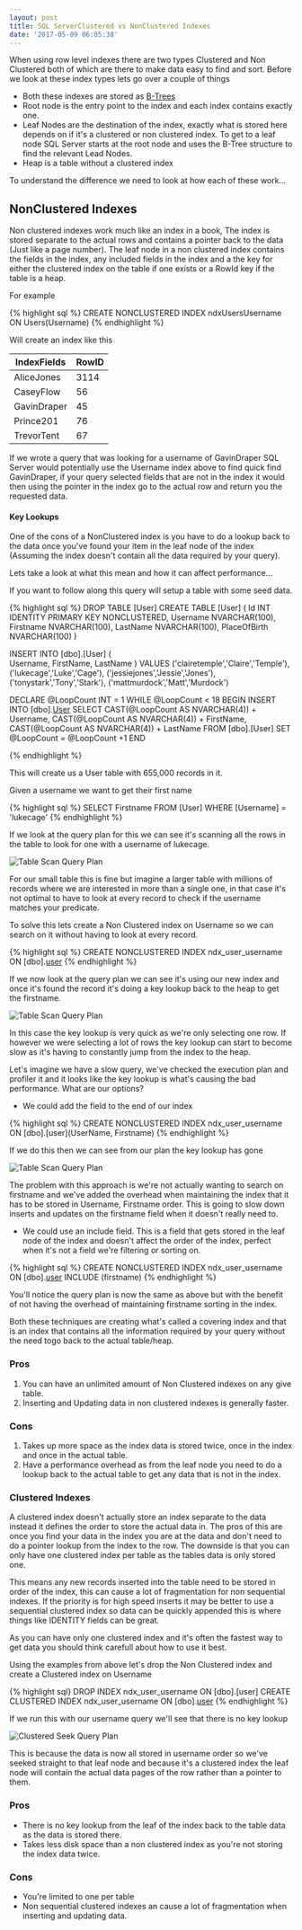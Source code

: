 ```yaml
---
layout: post
title: SQL ServerClustered vs NonClustered Indexes
date: '2017-05-09 06:05:38'
---
```

When using row level indexes there are two types Clustered and Non Clustered both of which are there to make data easy to find and sort. Before we look at these index types lets go over a couple of things

* Both these indexes are stored as [B-Trees](https://en.wikipedia.org/wiki/B-tree)
* Root node is the entry point to the index and each index contains exactly one.
* Leaf Nodes are the destination of the index, exactly what is stored here depends on if it's a clustered or non clustered index. To get to a leaf node SQL Server starts at the root node and uses the B-Tree structure to find the relevant Lead Nodes.
* Heap is a table without a clustered index

 To understand the difference we need to look at how each of these work...

## NonClustered Indexes ##
Non clustered indexes work much like an index in a book, The index is stored separate to the actual rows  and contains a pointer back to the data (Just like a page number). The leaf node in a non clustered index contains the fields in the index, any included fields in the index and a the key for either the clustered index on the table if one exists or a RowId key if the table is a heap.

For example 

{% highlight sql %}
CREATE NONCLUSTERED INDEX ndxUsersUsername ON Users(Username)
{% endhighlight %}

Will create an index like this

| IndexFields | RowID |
| --- | --- |
| AliceJones | 3114 |
| CaseyFlow | 56 |
| GavinDraper | 45 |
| Prince201 | 76 |
| TrevorTent | 67 |

If we wrote a query that was looking for a username of GavinDraper SQL Server would potentially use the Username index above to find quick find GavinDraper, if your query selected fields that are not in the index it would then using the pointer in the index go to the actual row and return you the requested data.

#### Key Lookups ####
One of the cons of a NonClustered index is you have to do a lookup back to the data once you've found your item in the leaf node of the index (Assuming the index doesn't contain all the data required by your query). 

Lets take a look at what this mean and how it can affect performance...

If you want to follow along this query will setup a table with some seed data.

{% highlight sql %}
DROP TABLE [User]
CREATE TABLE [User]
(
	Id INT IDENTITY PRIMARY KEY NONCLUSTERED,
	Username NVARCHAR(100),
	Firstname NVARCHAR(100),
	LastName NVARCHAR(100),
	PlaceOfBirth NVARCHAR(100)
)

INSERT INTO [dbo].[User]
    ( 	
	Username,
	FirstName,
	LastName
	)
VALUES
	('clairetemple','Claire','Temple'),
	('lukecage','Luke','Cage'),
	('jessiejones','Jessie','Jones'),
	('tonystark','Tony','Stark'),
	('mattmurdock','Matt','Murdock')

DECLARE @LoopCount INT = 1
WHILE @LoopCount < 18
	BEGIN
	INSERT INTO [dbo].[User](Username,FirstName,LastName)
	SELECT 
		CAST(@LoopCount AS NVARCHAR(4)) + Username,
		CAST(@LoopCount AS NVARCHAR(4)) + FirstName,
		CAST(@LoopCount AS NVARCHAR(4)) + LastName 
	FROM [dbo].[User]
	SET @LoopCount = @LoopCount +1
	END

{% endhighlight %}

This will create us a User table with 655,000 records in it.

Given a username we want to get their first name

{% highlight sql %}
SELECT Firstname FROM [User] WHERE [Username] = 'lukecage'
{% endhighlight %}

If we look at the query plan for this we can see it's scanning all the rows in the table to look for one with a username of lukecage.

![Table Scan Query Plan]({{site.url}}/content/images/2017-indexes-explained/tablescan.jpg)

For our small table this is fine but imagine a larger table with millions of records where we are interested in more than a single one, in that case it's not optimal to have to look at every record to check if the username matches your predicate. 

To solve this lets  create a Non Clustered index on Username so we can search on it without having to look at every record.

{% highlight sql %}
CREATE NONCLUSTERED INDEX ndx_user_username ON [dbo].[user](UserName)
{% endhighlight %}

If we now look at the query plan we can see it's using our new index and once it's found the record it's doing a key lookup back to the heap to get the firstname.

![Table Scan Query Plan]({{site.url}}/content/images/2017-indexes-explained/nonclusteredkeylookup.jpg)

In this case the key lookup is very quick as we're only selecting one row. If however we were selecting a lot of rows the key lookup can start to become slow as it's having to constantly jump from the index to the heap. 

Let's imagine we have a slow query, we've checked the execution plan and profiler it and it looks like the key lookup is what's causing the bad performance. What are our options? 

* We could add the field to the end of our index 

{% highlight sql %}
CREATE NONCLUSTERED INDEX ndx_user_username ON [dbo].[user](UserName, Firstname)
{% endhighlight %}

If we do this then we can see from our plan the key lookup has gone

![Table Scan Query Plan]({{site.url}}/content/images/2017-indexes-explained/nonclusterednokeylookup.jpg)

The problem with this approach is we're not actually wanting to search on firstname and we've added the overhead when maintaining the index that it has to be stored in Username, Firstname order. This is going to slow down inserts and updates on the firstname field when it doesn't really need to.

*  We could use an include field. This is a field that gets stored in the leaf node of the index and doesn't affect the order of the index, perfect when it's not a field we're filtering or sorting on.

{% highlight sql %}
CREATE NONCLUSTERED INDEX ndx_user_username ON [dbo].[user](UserName) INCLUDE (firstname)
{% endhighlight %}

You'll notice the query plan is now the same as above but with the benefit of not having the overhead of maintaining firstname sorting in the index.

Both these techniques are creating what's called a covering index and that is an index that contains all the information required by your query without the need togo back to the actual table/heap.

### Pros ###
1. You can have an unlimited amount of Non Clustered indexes on any give table.
2. Inserting and Updating data in non clustered indexes is generally faster.

### Cons ###
1. Takes up more space as the index data is stored twice, once in the index and once in the actual table.
1. Have a performance overhead as from the leaf node you need to do a lookup back to the actual table to get any data that is not in the index.

### Clustered Indexes ###

A clustered index doesn't actually store an index separate to the data instead it defines the order to store the actual data in. The pros of this are once you find your data in the index you are at the data and don't need to do a pointer lookup from the index to the row. The downside is that you can only have one clustered index per table as the tables data is only stored one. 

This means any new records inserted into the table need to be stored in order of the index, this can cause a lot of fragmentation for non sequential indexes. If the priority is for high speed inserts it may be better to use a sequential clustered index so data can be quickly appended this is where things like IDENTITY fields can be great.

As you can have only one clustered index and it's often the fastest way to get data you should think carefull about how to use it best.

Using the examples from above let's drop the Non Clustered index and create a Clustered index on Username

{% highlight sql}
DROP INDEX ndx_user_username ON [dbo].[user]
CREATE CLUSTERED INDEX ndx_user_username ON [dbo].[user](UserName) 
{% endhighlight %}

If we run this with our username query we'll see that there is no key lookup

![Clustered Seek Query Plan]({{site.url}}/content/images/2017-indexes-explained/clusteredseek.jpg)

This is because the data is now all stored in username order so we've seeked straight to that leaf node and because it's a clustered index the leaf node will contain the actual data pages of the row rather than a pointer to them.

### Pros ###
* There is no key lookup from the leaf of the index back to the table data as the data is stored there.
* Takes less disk space than a non clustered index as you're not storing the index data twice.

### Cons ###
* You're limited to one per table
* Non sequential clustered indexes an cause a lot of fragmentation when inserting and updating data.



